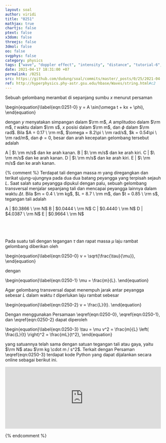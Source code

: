 ```yaml
---
layout: soal
author: viridi
title: "0251"
mathjax: true
chartjs: false
ptext: false
x3dom: false
threejs: false
3dmol: false
oo: false
svgphys: false
category: physics
tags: ["wave", "doppler effect", "intensity", "distance", "tutorial-6", "fi1202", "2020-2"]
date: 2021-04-17 18:31:00 +07
permalink: /0251
src: https://github.com/dudung/soal/commits/master/_posts/0/25/2021-04-17-elementary-physics-tutorial-6-1.md
ref: http://hyperphysics.phy-astr.gsu.edu/hbase/Waves/string.html#c2
---
```

Sebuah gelombang merambat di sepanjang sumbu $x$ menurut persaman

\begin{equation}\label{eqn:0251-0}
y = A \sin(\omega t + kx + \phi),
\end{equation}

dengan $y$ menyatakan simpangan dalam $\rm m$, $A$ amplitudoo dalam $\rm m$, $t$ waktu dalam $\rm s$, $x$ posisi dalam $\rm m$, dan $\phi$ dalam $\rm rad$. Bila $A = 0.17 \ \rm m$, $\omega = 8.2\pi \ \rm rad/s$, $k = 0.54\pi \ \rm rad/m$, dan $\phi = 0$, besar dan arah kecepatan gelombang tersebut adalah

A | $\ \rm m/s$ dan ke arah kanan.
B | $\ \rm m/s$ dan ke arah kiri.
C | $\ \rm m/s$ dan ke arah kanan.
D | $\ \rm m/s$ dan ke arah kiri.
E | $\ \rm m/s$ dan ke arah kanan.


{% comment %}
Terdapat tali dengan massa $m$ yang diregangkan dan terikat ujung-ujungnya pada dua dua batang peyangga yang terpisah sejauh $L$. Saat salah satu peyangga dipukul dengan palu, sebuah gelombang transversal menjalar sepanjang tali dan mencapai peyangga lainnya dalam waktu $\Delta t$. Bila $m = 0.4 \ \rm kg$, $L = 8.7 \ \rm m$, dan $t = 0.85 \ \rm s$, tegangan tali adalah

A | $0.3866 \ \rm N$
B | $0.0444 \ \rm N$
C | $0.4440 \ \rm N$
D | $4.0387 \ \rm N$
E | $0.9664 \ \rm N$

## &nbsp;
Pada suatu tali dengan tegangan $\tau$ dan rapat massa $\mu$ laju rambat gelombang diberikan oleh

\begin{equation}\label{eqn:0250-0}
v = \sqrt{\frac{\tau}{\mu}},
\end{equation}

dengan

\begin{equation}\label{eqn:0250-1}
\mu = \frac{m}{L}.
\end{equation}

Agar gelombang transversal dapat menempuh jarak antar peyangga sebesar $L$ dalam waktu $t$ diperlukan laju rambat sebesar

\begin{equation}\label{eqn:0250-2}
v = \frac{L}{t}.
\end{equation}

Dengan menggunakan Persamaan \eqref{eqn:0250-0}, \eqref{eqn:0250-1}, dan \eqref{eqn:0250-2} dapat diperoleh

\begin{equation}\label{eqn:0250-3}
\tau = \mu v^2 = \frac{m}{L} \left( \frac{L}{t} \right)^2 = \frac{mL}{t^2},
\end{equation}

yang satuannya telah sama dengan satuan tegangan tali atau gaya, yaitu $\rm N$ atau $\rm kg \cdot m / s^2$. Terkait dengan Persaman \eqref{eqn:0250-3} terdapat kode Python yang dapat dijalankan secara online sebagai berikut ini.

<iframe src="https://trinket.io/embed/python/e1d54a4a0e" width="100%" height="200" frameborder="0" marginwidth="0" marginheight="0" allowfullscreen></iframe>

{% endcomment %}
